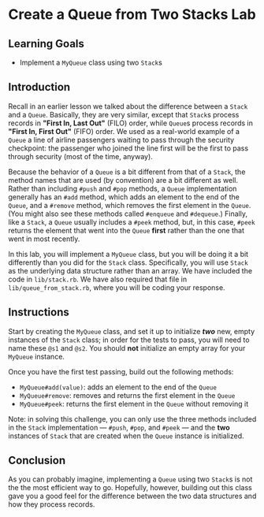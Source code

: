 # Create a Queue from Two Stacks Lab

## Learning Goals

- Implement a `MyQueue` class using two `Stack`s

## Introduction

Recall in an earlier lesson we talked about the difference between a `Stack` and
a `Queue`. Basically, they are very similar, except that `Stack`s process
records in **"First In, Last Out"** (FILO) order, while `Queue`s process records
in **"First In, First Out"** (FIFO) order. We used as a real-world example of a
`Queue` a line of airline passengers waiting to pass through the security
checkpoint: the passenger who joined the line first will be the first to pass
through security (most of the time, anyway).

<!-- TODO: add image -->

Because the behavior of a `Queue` is a bit different from that of a `Stack`, the
method names that are used (by convention) are a bit different as well. Rather
than including `#push` and `#pop` methods, a `Queue` implementation generally
has an `#add` method, which adds an element to the end of the `Queue`, and a
`#remove` method, which removes the first element in the `Queue`. (You might
also see these methods called `#enqueue` and `#dequeue`.) Finally, like a
`Stack`, a `Queue` usually includes a `#peek` method, but, in this case, `#peek`
returns the element that went into the `Queue` **first** rather than the one
that went in most recently.

In this lab, you will implement a `MyQueue` class, but you will be doing it a
bit differently than you did for the `Stack` class. Specifically, you will use
`Stack` as the underlying data structure rather than an array. We have included
the code in `lib/stack.rb`. We have also required that file in
`lib/queue_from_stack.rb`, where you will be coding your response.

## Instructions

Start by creating the `MyQueue` class, and set it up to initialize **_two_**
new, empty instances of the `Stack` class; in order for the tests to pass, you
will need to name these `@s1` and `@s2`. You should **not** initialize an empty
array for your `MyQueue` instance.

Once you have the first test passing, build out the following methods:

- `MyQueue#add(value)`: adds an element to the end of the `Queue`
- `MyQueue#remove`: removes and returns the first element in the `Queue`
- `MyQueue#peek`: returns the first element in the `Queue` without removing it

Note: in solving this challenge, you can only use the three methods included in
the `Stack` implementation — `#push`, `#pop`, and `#peek` — and the **two**
instances of `Stack` that are created when the `Queue` instance is initialized.

## Conclusion

As you can probably imagine, implementing a `Queue` using two `Stack`s is not the
the most efficient way to go. Hopefully, however, building out this class gave
you a good feel for the difference between the two data structures and how they
process records.
